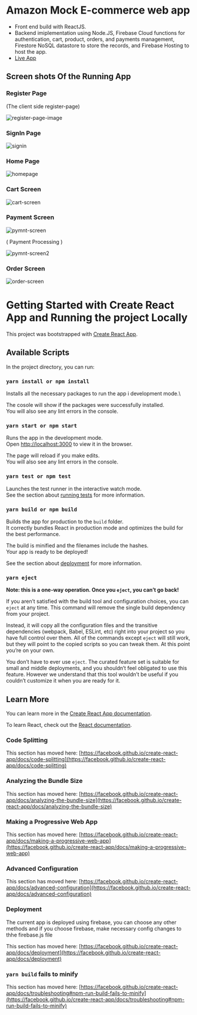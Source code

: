 # Amazon Mock E-commerce web app

- Front end build with ReactJS.
- Backend imiplementation using Node.JS, Firebase Cloud functions for authentication, cart, product, orders, and payments management, Firestore NoSQL datastore to store the records, and Firebase Hosting to host the app.
- [Live App](https://react-ecom-template.web.app)

## Screen shots Of the Running App

### Register Page

(The client side register-page)

![register-page-image](ScreenShots/sc-Register.png)

### SignIn Page

![signin](ScreenShots/sc-SignIn.png)

### Home Page

![homepage](ScreenShots/sc-HomeScreen.png)

### Cart Screen

![cart-screen](ScreenShots/sc-Cart.png)

### Payment Screen

![pymnt-screen](ScreenShots/sc-PaymentScreen.png)

( Payment Processing )

![pymnt-screen2](ScreenShots/sc-PaymentProcessing.png)

### Order Screen

![order-screen](ScreenShots/sc-orderScreen.png)



# Getting Started with Create React App and Running the project Locally

This project was bootstrapped with [Create React App](https://github.com/facebook/create-react-app).

## Available Scripts

In the project directory, you can run:

### `yarn install or npm install`

Installs all the necessary packages to run the app i development mode.\

The cosole will show if the packages were successfully installed.\
You will also see any lint errors in the console.

### `yarn start or npm start`

Runs the app in the development mode.\
Open [http://localhost:3000](http://localhost:3000) to view it in the browser.

The page will reload if you make edits.\
You will also see any lint errors in the console.

### `yarn test or npm test`

Launches the test runner in the interactive watch mode.\
See the section about [running tests](https://facebook.github.io/create-react-app/docs/running-tests) for more information.

### `yarn build or npm build`

Builds the app for production to the `build` folder.\
It correctly bundles React in production mode and optimizes the build for the best performance.

The build is minified and the filenames include the hashes.\
Your app is ready to be deployed!

See the section about [deployment](https://facebook.github.io/create-react-app/docs/deployment) for more information.

### `yarn eject`

**Note: this is a one-way operation. Once you `eject`, you can’t go back!**

If you aren’t satisfied with the build tool and configuration choices, you can `eject` at any time. This command will remove the single build dependency from your project.

Instead, it will copy all the configuration files and the transitive dependencies (webpack, Babel, ESLint, etc) right into your project so you have full control over them. All of the commands except `eject` will still work, but they will point to the copied scripts so you can tweak them. At this point you’re on your own.

You don’t have to ever use `eject`. The curated feature set is suitable for small and middle deployments, and you shouldn’t feel obligated to use this feature. However we understand that this tool wouldn’t be useful if you couldn’t customize it when you are ready for it.

## Learn More

You can learn more in the [Create React App documentation](https://facebook.github.io/create-react-app/docs/getting-started).

To learn React, check out the [React documentation](https://reactjs.org/).

### Code Splitting

This section has moved here: [https://facebook.github.io/create-react-app/docs/code-splitting](https://facebook.github.io/create-react-app/docs/code-splitting)

### Analyzing the Bundle Size

This section has moved here: [https://facebook.github.io/create-react-app/docs/analyzing-the-bundle-size](https://facebook.github.io/create-react-app/docs/analyzing-the-bundle-size)

### Making a Progressive Web App

This section has moved here: [https://facebook.github.io/create-react-app/docs/making-a-progressive-web-app](https://facebook.github.io/create-react-app/docs/making-a-progressive-web-app)

### Advanced Configuration

This section has moved here: [https://facebook.github.io/create-react-app/docs/advanced-configuration](https://facebook.github.io/create-react-app/docs/advanced-configuration)

### Deployment

The current app is deployed using firebase, you can choose any other methods and if you choose firebase, make necessary config changes to thhe firebase.js file

This section has moved here: [https://facebook.github.io/create-react-app/docs/deployment](https://facebook.github.io/create-react-app/docs/deployment)

### `yarn build` fails to minify

This section has moved here: [https://facebook.github.io/create-react-app/docs/troubleshooting#npm-run-build-fails-to-minify](https://facebook.github.io/create-react-app/docs/troubleshooting#npm-run-build-fails-to-minify)
